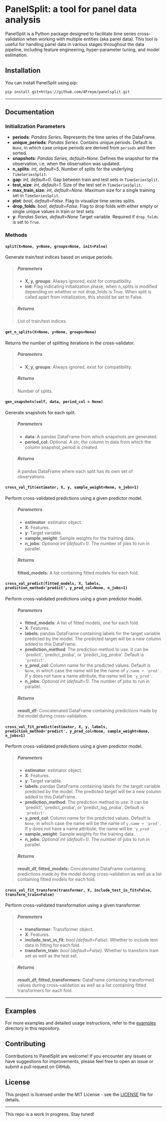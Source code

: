 # PanelSplit: a tool for panel data analysis

PanelSplit is a Python package designed to facilitate time series cross-validation when working with multiple entities (aka panel data). This tool is useful for handling panel data in various stages throughout the data pipeline, including feature engineering, hyper-parameter tuning, and model estimation.

## Installation

You can install PanelSplit using pip:

```bash
pip install git+https://github.com/4Freye/panelsplit.git
```
---

## Documentation

### Initialization Parameters
- **periods**: *Pandas Series*. Represents the time series of the DataFrame.
- **unique_periods**: *Pandas Series*. Contains unique periods. Default is `None`, in which case unique periods are derived from `periods` and then sorted.
- **snapshots**: *Pandas Series, default=None*. Defines the snapshot for the observation, i.e. when the observation was updated.
- **n_splits**: *int, default=5*. Number of splits for the underlying `TimeSeriesSplit`.
- **gap**: *int, default=0*. Gap between train and test sets in `TimeSeriesSplit`.
- **test_size**: *int, default=1*. Size of the test set in `TimeSeriesSplit`.
- **max_train_size**: *int, default=None*. Maximum size for a single training set in `TimeSeriesSplit`.
- **plot**: *bool, default=False*. Flag to visualize time series splits.
- **drop_folds**: *bool, default=False*. Flag to drop folds with either empty or single unique values in train or test sets.
- **y**: *Pandas Series, default=None* Target variable. Required if `drop_folds` is set to `True`.

### Methods

#### `split(X=None, y=None, groups=None, init=False)`
Generate train/test indices based on unique periods.

  > ##### Parameters
  > - **X, y, groups**: Always ignored, exist for compatibility.
  > - **init**: Flag indicating initialization phase, when n_splits is modified depending on whether or not drop_folds is True. When split is called apart from initialization, this should be set to False.

  > ##### Returns
  > List of train/test indices.

#### `get_n_splits(X=None, y=None, groups=None)`
Returns the number of splitting iterations in the cross-validator.

  > ##### Parameters
  > - **X, y, groups**: Always ignored, exist for compatibility.
  
  > ##### Returns
  > Number of splits.

#### `gen_snapshots(self, data, period_col = None)`
Generate snapshots for each split.

  > ##### Parameters
  > - **data**: A pandas DataFrame from which snapshots are generated.
  > - **period_col**: Optional. A str, the column in data from which the column snapshot_period is created.

  > ##### Returns
  > A pandas DataFrame where each split has its own set of observations.

#### `cross_val_fit(estimator, X, y, sample_weight=None, n_jobs=1)`
Perform cross-validated predictions using a given predictor model.
  
  > ##### Parameters
  > - **estimator**: estimator object.
  > - **X**: Features.
  > - **y**: Target variable.
  > - **sample_weight**: Sample weights for the training data.
  > - **n_jobs**: *Optional int (default=1)*. The number of jobs to run in parallel.
  
  > ##### Returns
  > **fitted_models:** A list containing fitted models for each fold.

#### `cross_val_predict(fitted_models, X, labels, prediction_method='predict', y_pred_col=None, n_jobs=1)`
Perform cross-validated predictions using a given predictor model.
  
  > ##### Parameters
  > - **fitted_models**: A list of fitted models, one for each fold.
  > - **X**: Features.
  > - **labels**: pandas DataFrame containing labels for the target variable predicted by the model. The predicted target will be a new column added to this DataFrame.
  > - **prediction_method**: The prediction method to use. It can be 'predict', 'predict_proba', or 'predict_log_proba'. Default is `'predict'`.
  > - **y_pred_col**: Column name for the predicted values. Default is `None`, in which case the name will be the name of `y.name + 'pred'`. If y does not have a name attribute, the name will be `'y_pred'`.
  > - **n_jobs**: *Optional int (default=1)*. The number of jobs to run in parallel.

  > ##### Returns
  > **result_df:** Concatenated DataFrame containing predictions made by the model during cross-validation.


#### `cross_val_fit_predict(estimator, X, y, labels, prediction_method='predict', y_pred_col=None, sample_weight=None, n_jobs=1)`
Perform cross-validated predictions using a given predictor model.
  
  > ##### Parameters
  > - **estimator**: estimator object.
  > - **X**: Features.
  > - **y**: Target variable.
  > - **labels**: pandas DataFrame containing labels for the target variable predicted by the model. The predicted target will be a new column added to this DataFrame.
  > - **prediction_method**: The prediction method to use. It can be 'predict', 'predict_proba', or 'predict_log_proba'. Default is `'predict'`.
  > - **y_pred_col**: Column name for the predicted values. Default is `None`, in which case the name will be the name of `y.name + 'pred'`. If y does not have a name attribute, the name will be `'y_pred'`.
  > - **sample_weight**: Sample weights for the training data.
  > - **n_jobs**: *Optional int (default=1)*. The number of jobs to run in parallel.
  
  > ##### Returns
  > **result_df, fitted_models:** Concatenated DataFrame containing predictions made by the model during cross-validation as well as a list containing fitted models for each fold.

#### `cross_val_fit_transform(transformer, X, include_test_in_fit=False, transform_train=False)`
Perform cross-validated transformation using a given transformer.

> ##### Parameters
> - **transformer**: Transformer object.
> - **X**: Features.
> - **include_test_in_fit**: *bool (default=False)*. Whether to include test data in fitting for each fold.
> - **transform_train**: *bool (default=False)*. Whether to transform train set as well as the test set.

> ##### Returns
> **result_df, fitted_transformers:** DataFrame containing transformed values during cross-validation as well as a list containing fitted transformers for each fold.

---

## Examples

For more examples and detailed usage instructions, refer to the [examples](examples) directory in this repository.

## Contributing

Contributions to PanelSplit are welcome! If you encounter any issues or have suggestions for improvements, please feel free to open an issue or submit a pull request on GitHub.

## License

This project is licensed under the MIT License - see the [LICENSE](LICENSE) file for details.

---

This repo is a work in progress. Stay tuned!
